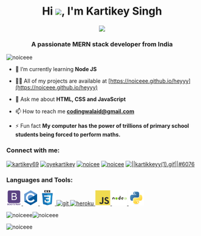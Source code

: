 <h1 align="center">Hi <img style="width:40px" src="https://github.com/TheDudeThatCode/TheDudeThatCode/blob/master/Assets/Hi.gif"></img>, I'm Kartikey Singh</h1>
<p align="center"> <image src="https://media.giphy.com/media/MDJ9IbxxvDUQM/giphy.gif" align="center"/></p>
<h3 align="center">A passionate MERN stack developer from India</h3>

<p align="left"> <img src="https://komarev.com/ghpvc/?username=noiceee&label=Profile%20views&color=ac87b0&style=flat-square" alt="noiceee" /> </p>

- 🌱 I’m currently learning **Node JS**

- 👨‍💻 All of my projects are available at [https://noiceee.github.io/heyyy](https://noiceee.github.io/heyyy)

- 💬 Ask me about **HTML, CSS and JavaScript**

- 📫 How to reach me **codingwalaid@gmail.com**

- ⚡ Fun fact **My computer has the power of trillions of primary school students being forced to perform maths.**

<h3 align="left">Connect with me:</h3>
<p align="left">
<a href="https://linkedin.com/in/kartikey69" target="blank"><img align="center" src="https://raw.githubusercontent.com/rahuldkjain/github-profile-readme-generator/master/src/images/icons/Social/linked-in-alt.svg" alt="kartikey69" height="30" width="40" /></a>
<a href="https://instagram.com/oyekartikey" target="blank"><img align="center" src="https://raw.githubusercontent.com/rahuldkjain/github-profile-readme-generator/master/src/images/icons/Social/instagram.svg" alt="oyekartikey" height="30" width="40" /></a>
<a href="https://www.codechef.com/users/noicee" target="blank"><img align="center" src="https://cdn.jsdelivr.net/npm/simple-icons@3.1.0/icons/codechef.svg" alt="noicee" height="30" width="40" /></a>
<a href="https://www.hackerrank.com/noicee" target="blank"><img align="center" src="https://raw.githubusercontent.com/rahuldkjain/github-profile-readme-generator/master/src/images/icons/Social/hackerrank.svg" alt="noicee" height="30" width="40" /></a>
<a href="https://discord.gg/||kartikkeyy(1).gif||#6076" target="blank"><img align="center" src="https://raw.githubusercontent.com/rahuldkjain/github-profile-readme-generator/master/src/images/icons/Social/discord.svg" alt="||kartikkeyy(1).gif||#6076" height="30" width="40" /></a>
</p>

<h3 align="left">Languages and Tools:</h3>
<p align="left"> <a href="https://getbootstrap.com" target="_blank"> <img src="https://raw.githubusercontent.com/devicons/devicon/master/icons/bootstrap/bootstrap-plain-wordmark.svg" alt="bootstrap" width="40" height="40"/> </a> <a href="https://www.cprogramming.com/" target="_blank"> <img src="https://raw.githubusercontent.com/devicons/devicon/master/icons/c/c-original.svg" alt="c" width="40" height="40"/> </a> <a href="https://www.w3schools.com/css/" target="_blank"> <img src="https://raw.githubusercontent.com/devicons/devicon/master/icons/css3/css3-original-wordmark.svg" alt="css3" width="40" height="40"/> </a> <a href="https://git-scm.com/" target="_blank"> <img src="https://www.vectorlogo.zone/logos/git-scm/git-scm-icon.svg" alt="git" width="40" height="40"/> </a> <a href="https://heroku.com" target="_blank"> <img src="https://www.vectorlogo.zone/logos/heroku/heroku-icon.svg" alt="heroku" width="40" height="40"/> </a> <a href="https://developer.mozilla.org/en-US/docs/Web/JavaScript" target="_blank"> <img src="https://raw.githubusercontent.com/devicons/devicon/master/icons/javascript/javascript-original.svg" alt="javascript" width="40" height="40"/> </a> <a href="https://nodejs.org" target="_blank"> <img src="https://raw.githubusercontent.com/devicons/devicon/master/icons/nodejs/nodejs-original-wordmark.svg" alt="nodejs" width="40" height="40"/> </a> <a href="https://www.python.org" target="_blank"> <img src="https://raw.githubusercontent.com/devicons/devicon/master/icons/python/python-original.svg" alt="python" width="40" height="40"/> </a> </p>

<p><img align="left" src="https://github-readme-stats.vercel.app/api/top-langs?username=noiceee&show_icons=true&locale=en&layout=compact" alt="noiceee" /></p>
<p>&nbsp;<img align="left" src="https://github-readme-stats.vercel.app/api?username=noiceee&show_icons=true&locale=en" alt="noiceee" /></p>
<p><img align="left" src="https://github-readme-streak-stats.herokuapp.com/?user=noiceee&" alt="noiceee" /></p>

